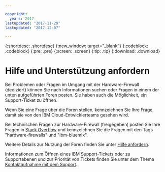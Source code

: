 ```yaml
---

copyright:
  years: 2017
lastupdated: "2017-11-29"
lastupdated: "2017-12-07"

---
```


{:shortdesc: .shortdesc}
{:new_window: target="_blank"}
{:codeblock: .codeblock}
{:pre: .pre}
{:screen: .screen}
{:tip: .tip}
{:download: .download}

# Hilfe und Unterstützung anfordern

Bei Problemen oder Fragen im Umgang mit der Hardware-Firewall (dediziert) können Sie nach Informationen suchen oder Fragen in einem der unten aufgeführten Foren posten. Sie haben auch die Möglichkeit, ein Support-Ticket zu öffnen.

Wenn Sie eine Frage über die Foren stellen, kennzeichnen Sie Ihre Frage, damit sie von den IBM Cloud-Entwicklerteams gesehen wird.

Bei technischen Fragen zur Hardware-Firewall (freigegeben) posten Sie Ihre Fragen in [Stack Overflow](https://stackoverflow.com/search?q=hardware-firewalls+ibm-bluemix) und kennzeichnen Sie die Fragen mit den Tags "hardware-firewalls" und "ibm-bluemix".

Weitere Details zur Nutzung der Foren finden Sie unter [Hilfe anfordern](https://console.bluemix.net/docs/support/index.html#getting-help).

Informationen zum Öffnen eines IBM Support-Tickets oder zu Supportebenen und zur Priorität von Tickets finden Sie unter dem Thema [Kontaktaufnahme mit dem Support](https://console.bluemix.net/docs/support/index.html#contacting-support).
